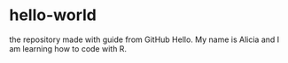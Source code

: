 # hello-world
the repository made with guide from GitHub
Hello. My name is Alicia and I am learning how to code with R. 
